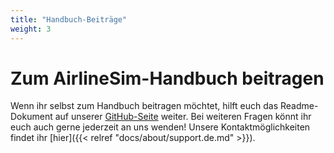 ```yaml
---
title: "Handbuch-Beiträge"
weight: 3
---
```


# Zum AirlineSim-Handbuch beitragen

Wenn ihr selbst zum Handbuch beitragen möchtet, hilft euch das Readme-Dokument auf unserer [GitHub-Seite](https://github.com/simulogics/airlinesim-docs) weiter. Bei weiteren Fragen könnt ihr euch auch gerne jederzeit an uns wenden! Unsere Kontaktmöglichkeiten findet ihr [hier]({{< relref "docs/about/support.de.md" >}}).

